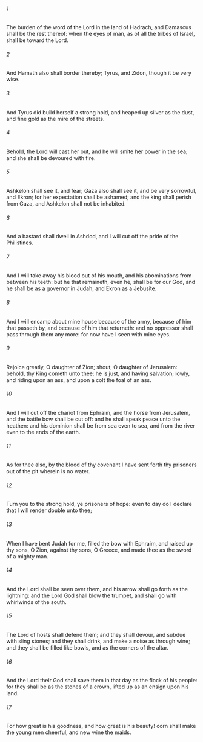 ###### 1
The burden of the word of the Lord in the land of Hadrach, and Damascus shall be the rest thereof: when the eyes of man, as of all the tribes of Israel, shall be toward the Lord.

###### 2
And Hamath also shall border thereby; Tyrus, and Zidon, though it be very wise.

###### 3
And Tyrus did build herself a strong hold, and heaped up silver as the dust, and fine gold as the mire of the streets.

###### 4
Behold, the Lord will cast her out, and he will smite her power in the sea; and she shall be devoured with fire.

###### 5
Ashkelon shall see it, and fear; Gaza also shall see it, and be very sorrowful, and Ekron; for her expectation shall be ashamed; and the king shall perish from Gaza, and Ashkelon shall not be inhabited.

###### 6
And a bastard shall dwell in Ashdod, and I will cut off the pride of the Philistines.

###### 7
And I will take away his blood out of his mouth, and his abominations from between his teeth: but he that remaineth, even he, shall be for our God, and he shall be as a governor in Judah, and Ekron as a Jebusite.

###### 8
And I will encamp about mine house because of the army, because of him that passeth by, and because of him that returneth: and no oppressor shall pass through them any more: for now have I seen with mine eyes.

###### 9
Rejoice greatly, O daughter of Zion; shout, O daughter of Jerusalem: behold, thy King cometh unto thee: he is just, and having salvation; lowly, and riding upon an ass, and upon a colt the foal of an ass.

###### 10
And I will cut off the chariot from Ephraim, and the horse from Jerusalem, and the battle bow shall be cut off: and he shall speak peace unto the heathen: and his dominion shall be from sea even to sea, and from the river even to the ends of the earth.

###### 11
As for thee also, by the blood of thy covenant I have sent forth thy prisoners out of the pit wherein is no water.

###### 12
Turn you to the strong hold, ye prisoners of hope: even to day do I declare that I will render double unto thee;

###### 13
When I have bent Judah for me, filled the bow with Ephraim, and raised up thy sons, O Zion, against thy sons, O Greece, and made thee as the sword of a mighty man.

###### 14
And the Lord shall be seen over them, and his arrow shall go forth as the lightning: and the Lord God shall blow the trumpet, and shall go with whirlwinds of the south.

###### 15
The Lord of hosts shall defend them; and they shall devour, and subdue with sling stones; and they shall drink, and make a noise as through wine; and they shall be filled like bowls, and as the corners of the altar.

###### 16
And the Lord their God shall save them in that day as the flock of his people: for they shall be as the stones of a crown, lifted up as an ensign upon his land.

###### 17
For how great is his goodness, and how great is his beauty! corn shall make the young men cheerful, and new wine the maids.

